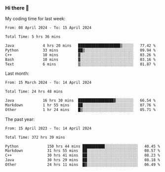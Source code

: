 ### Hi there 👋

My coding time for last week:

<!--START_SECTION:week-->

```txt
From: 08 April 2024 - To: 15 April 2024

Total Time: 5 hrs 36 mins

Java             4 hrs 20 mins   ███████████████████▒░░░░░   77.42 %
Python           33 mins         ██▒░░░░░░░░░░░░░░░░░░░░░░   09.94 %
C++              10 mins         ▓░░░░░░░░░░░░░░░░░░░░░░░░   03.26 %
Bash             10 mins         ▓░░░░░░░░░░░░░░░░░░░░░░░░   03.16 %
Text             6 mins          ▒░░░░░░░░░░░░░░░░░░░░░░░░   01.87 %
```

<!--END_SECTION:week-->

Last month:

<!--START_SECTION:month-->

```txt
From: 15 March 2024 - To: 14 April 2024

Total Time: 24 hrs 48 mins

Java             16 hrs 30 mins  ████████████████▓░░░░░░░░   66.54 %
Markdown         1 hr 55 mins    ██░░░░░░░░░░░░░░░░░░░░░░░   07.76 %
Other            1 hr 24 mins    █▒░░░░░░░░░░░░░░░░░░░░░░░   05.71 %
```

<!--END_SECTION:month-->

The past year:

<!--START_SECTION:year-->

```txt
From: 15 April 2023 - To: 14 April 2024

Total Time: 372 hrs 39 mins

Python             150 hrs 44 mins ██████████░░░░░░░░░░░░░░░   40.45 %
Markdown           31 hrs 55 mins  ██░░░░░░░░░░░░░░░░░░░░░░░   08.57 %
C++                30 hrs 41 mins  ██░░░░░░░░░░░░░░░░░░░░░░░   08.23 %
Java               30 hrs 29 mins  ██░░░░░░░░░░░░░░░░░░░░░░░   08.18 %
Other              24 hrs 11 mins  █▓░░░░░░░░░░░░░░░░░░░░░░░   06.49 %
```

<!--END_SECTION:year-->
